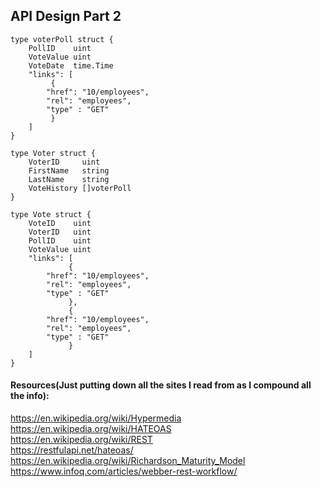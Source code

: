 ## API Design Part 2
```
type voterPoll struct {
	PollID    uint
	VoteValue uint
	VoteDate  time.Time
	"links": [
	     {
		"href": "10/employees",
		"rel": "employees",
		"type" : "GET"
	     }
	]
}

type Voter struct {
	VoterID     uint
	FirstName   string
	LastName    string
	VoteHistory []voterPoll
}
```

```
type Vote struct {
	VoteID    uint
	VoterID   uint
	PollID    uint
	VoteValue uint
	"links": [
             {
		"href": "10/employees",
		"rel": "employees",
		"type" : "GET"
             },
             {
		"href": "10/employees",
		"rel": "employees",
		"type" : "GET"
             }
    ]
}
```




#### Resources(Just putting down all the sites I read from as I compound all the info):
https://en.wikipedia.org/wiki/Hypermedia <br />
https://en.wikipedia.org/wiki/HATEOAS <br />
https://en.wikipedia.org/wiki/REST <br />
https://restfulapi.net/hateoas/ <br />
https://en.wikipedia.org/wiki/Richardson_Maturity_Model <br />
https://www.infoq.com/articles/webber-rest-workflow/ <br />
